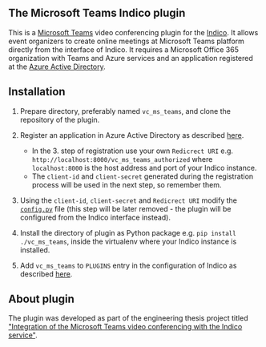 ## The Microsoft Teams Indico plugin

This is a [Microsoft Teams](https://www.microsoft.com/en/microsoft-teams/group-chat-software) video conferencing plugin for the [Indico](https://getindico.io/).
It allows event organizers to create online meetings at Microsoft Teams platform directly from the interface of Indico.
It requires a Microsoft Office 365 organization with Teams and Azure services and an application registered at the [Azure Active Directory](https://portal.azure.com/).

## Installation

1. Prepare directory, preferably named `vc_ms_teams`, and clone the repository of the plugin.

2. Register an application in Azure Active Directory as described [here](https://github.com/microsoftgraph/python-sample-auth/blob/master/installation.md#configuration).
    + In the 3. step of registration use your own `Redicrect URI` e.g. `http://localhost:8000/vc_ms_teams_authorized` where `localhost:8000` is the host address and port of your Indico instance.
    + The `client-id` and `client-secret` generated during the registration process will be used in the next step, so remember them.

3. Using the `client-id`, `client-secret` and `Redicrect URI` 
modify the [`config.py`](https://github.com/Azargaz/INZ202021-Indico-MSTeams-Plugin/blob/main/indico_vc_ms_teams/config.py) 
file (this step will be later removed - the plugin will be configured from the Indico interface instead).

4. Install the directory of plugin as Python package e.g. `pip install ./vc_ms_teams`, inside the virtualenv where your Indico instance is installed.

5. Add `vc_ms_teams` to `PLUGINS` entry in the configuration of Indico as described 
[here](https://docs.getindico.io/en/stable/installation/plugins/).

## About plugin

The plugin was developed as part of the engineering thesis project titled ["Integration of the Microsoft Teams video conferencing with the Indico service"](https://misio.fis.agh.edu.pl/media/misiofiles/5ca4898e3c4bbe0c25313cf53513d466.pdf).

